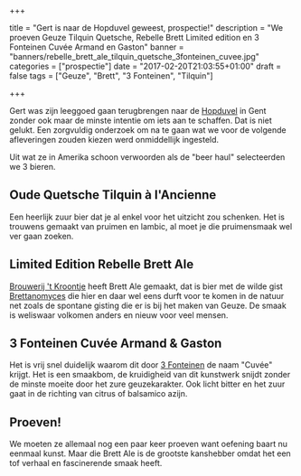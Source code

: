 +++

title = "Gert is naar de Hopduvel geweest, prospectie!"
description = "We proeven Geuze Tilquin Quetsche, Rebelle Brett Limited edition en 3 Fonteinen Cuvée Armand en Gaston"
banner = "banners/rebelle_brett_ale_tilquin_quetsche_3fonteinen_cuvee.jpg"
categories = ["prospectie"]
date = "2017-02-20T21:03:55+01:00"
draft = false
tags = ["Geuze", "Brett", "3 Fonteinen", "Tilquin"]

+++

Gert was zijn leeggoed gaan terugbrengen naar de [Hopduvel](https://goo.gl/maps/e1w8arYjyaF2) in Gent zonder ook maar de minste intentie om iets aan te schaffen. Dat is niet gelukt. Een zorgvuldig onderzoek om na te gaan wat we voor de volgende afleveringen zouden kiezen werd onmiddellijk ingesteld.
<!--more-->

Uit wat ze in Amerika schoon verwoorden als de "beer haul" selecteerden we 3 bieren.

## Oude Quetsche Tilquin à l'Ancienne  
Een heerlijk zuur bier dat je al enkel voor het uitzicht zou schenken. Het is trouwens gemaakt van pruimen en lambic, al moet je die pruimensmaak wel ver gaan zoeken.

## Limited Edition Rebelle Brett Ale  
[Brouwerij 't Kroontje](http://www.tkroontje.be/) heeft Brett Ale gemaakt, dat is bier met de wilde gist [Brettanomyces](https://en.wikipedia.org/wiki/Brettanomyces) die hier en daar wel eens durft voor te komen in de natuur net zoals de spontane gisting die er is bij het maken van Geuze. De smaak is weliswaar volkomen anders en nieuw voor veel mensen.

## 3 Fonteinen Cuvée Armand & Gaston
Het is vrij snel duidelijk waarom dit door [3 Fonteinen](https://3fonteinen.be/) de naam "Cuvée" krijgt. Het is een smaakbom, de kruidigheid van dit kunstwerk snijdt zonder de minste moeite door het zure geuzekarakter. Ook licht bitter en het zuur gaat in de richting van citrus of balsamico azijn.

## Proeven!
We moeten ze allemaal nog een paar keer proeven want oefening baart nu eenmaal kunst. Maar die Brett Ale is de grootste kanshebber omdat het een tof verhaal en fascinerende smaak heeft.
